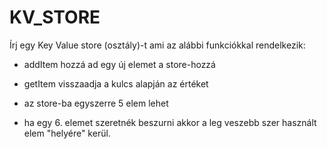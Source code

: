 # KV_STORE

Írj egy Key Value store (osztály)-t ami az alábbi funkciókkal rendelkezik:
- addItem   hozzá ad egy új elemet a store-hozzá
- getItem    visszaadja a kulcs alapján az értéket

- az store-ba egyszerre 5 elem lehet
- ha egy 6. elemet szeretnék beszurni akkor a leg veszebb szer használt elem "helyére" kerül.